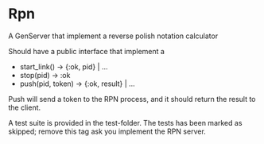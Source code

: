 # Rpn

A GenServer that implement a reverse polish notation calculator

Should have a public interface that implement a

- start_link() -> {:ok, pid} | ...
- stop(pid) -> :ok
- push(pid, token) -> {:ok, result} | ...

Push will send a token to the RPN process, and it should return the
result to the client.

A test suite is provided in the test-folder. The tests has been marked
as skipped; remove this tag ask you implement the RPN server.
